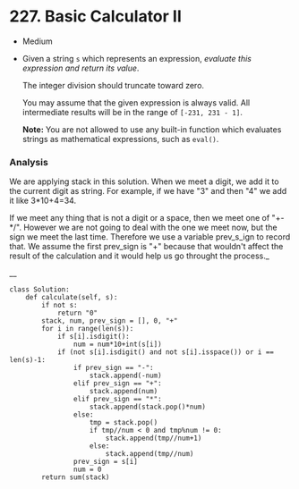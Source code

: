 # 227. Basic Calculator II

* Medium
*   Given a string `s` which represents an expression, _evaluate this expression and return its value_.&#x20;

    The integer division should truncate toward zero.

    You may assume that the given expression is always valid. All intermediate results will be in the range of `[-231, 231 - 1]`.

    **Note:** You are not allowed to use any built-in function which evaluates strings as mathematical expressions, such as `eval()`.

### Analysis&#x20;

We are applying stack in this solution. When we meet a digit, we add it to the current digit as string. For example, if we have "3" and then "4" we add it like 3\*10+4=34.&#x20;

If we meet any thing that is not a digit or a space, then we meet one of "+-\*/". However we are not going to deal with the one we meet now, but the sign we meet the last time. Therefore we use a variable prev\_s_ign to record that. We assume the first prev\_sign is "+" because that wouldn't affect the result of the calculation and it would help us go throught the process._&#x20;

__

```
class Solution:
    def calculate(self, s):
        if not s:
            return "0"
        stack, num, prev_sign = [], 0, "+"
        for i in range(len(s)):
            if s[i].isdigit():
                num = num*10+int(s[i])
            if (not s[i].isdigit() and not s[i].isspace()) or i == len(s)-1:
                if prev_sign == "-":
                    stack.append(-num)
                elif prev_sign == "+":
                    stack.append(num)
                elif prev_sign == "*":
                    stack.append(stack.pop()*num)
                else:
                    tmp = stack.pop()
                    if tmp//num < 0 and tmp%num != 0:
                        stack.append(tmp//num+1)
                    else:
                        stack.append(tmp//num)
                prev_sign = s[i]
                num = 0
        return sum(stack)
```
